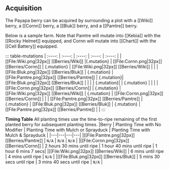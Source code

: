 ## Acquisition

The Payapa berry can be acquired by surrounding a plot with a [[Wiki]] berry, a [[Cornn]] berry, a [[Bluk]] berry, and a [[Pamtre]] berry.

Below is a sample farm. Note that Pamtre will mutate into [[Kebia]] with the [[Rocky Helmet]] equipped, and Cornn will mutate into [[Charti]] with the [[Cell Battery]] equipped.

::: table-mutations
| :----: | :----: | :----: | :----: | :----: |
|[[File:Wiki.png\|32px]] [[Berries/Wiki]] |{.mutation} | [[File:Cornn.png\|32px]] [[Berries/Cornn]] | {.mutation} | [[File:Wiki.png\|32px]] [[Berries/Wiki]] | |
| [[File:Bluk.png\|32px]] [[Berries/Bluk]] | {.mutation} | [[File:Pamtre.png\|32px]] [[Berries/Pamtre]] | {.mutation}| [[File:Bluk.png\|32px]] [[Berries/Bluk]] | |
|  | {.mutation}| | {.mutation} |  | |
| [[File:Cornn.png\|32px]] [[Berries/Cornn]] | {.mutation} | [[File:Wiki.png\|32px]] [[Berries/Wiki]] | {.mutation} | [[File:Cornn.png\|32px]] [[Berries/Cornn]] | |
| [[File:Pamtre.png\|32px]] [[Berries/Pamtre]] | {.mutation} | [[File:Bluk.png\|32px]] [[Berries/Bluk]] | {.mutation} | [[File:Pamtre.png\|32px]] [[Berries/Pamtre]] | |
:::

**Timing Table**
All planting times use the time-to-ripe remaining of the first planted berry for subsequent planting times.
|Berry |	Planting Time with No Modifier |	Planting Time with Mulch or Sprayduck | Planting Time with Mulch & Sprayduck |
|---|---|---|---|
|[[File:Pamtre.png\|32px]] [[Berries/Pamtre]] |	`N/A` |	`N/A` |	`N/A` |
|[[File:Cornn.png\|32px]] [[Berries/Cornn]] |	2 hours 30 mins until ripe |	1 hour 40 mins until ripe |	1 hour 6 mins 7 secs|
|[[File:Wiki.png\|32px]] [[Berries/Wiki]] |	6 mins until ripe |	4 mins until ripe |	`N/A` |
|[[File:Bluk.png\|32px]] [[Berries/Bluk]] |	5 mins 30 secs until ripe |	3 mins 40 secs until ripe |	`N/A` |